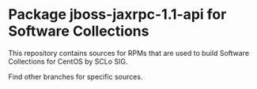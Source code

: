 # Package jboss-jaxrpc-1.1-api for Software Collections

This repository contains sources for RPMs that are used
to build Software Collections for CentOS by SCLo SIG.

Find other branches for specific sources.
